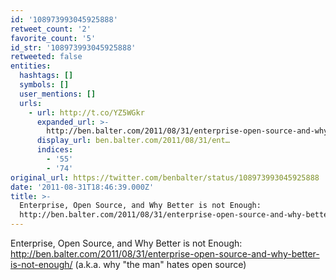 ```yaml
---
id: '108973993045925888'
retweet_count: '2'
favorite_count: '5'
id_str: '108973993045925888'
retweeted: false
entities:
  hashtags: []
  symbols: []
  user_mentions: []
  urls:
    - url: http://t.co/YZ5WGkr
      expanded_url: >-
        http://ben.balter.com/2011/08/31/enterprise-open-source-and-why-better-is-not-enough/
      display_url: ben.balter.com/2011/08/31/ent…
      indices:
        - '55'
        - '74'
original_url: https://twitter.com/benbalter/status/108973993045925888
date: '2011-08-31T18:46:39.000Z'
title: >-
  Enterprise, Open Source, and Why Better is not Enough:
  http://ben.balter.com/2011/08/31/enterprise-open-source-and-why-better-is-not-enough/…
---
```


Enterprise, Open Source, and Why Better is not Enough: http://ben.balter.com/2011/08/31/enterprise-open-source-and-why-better-is-not-enough/ (a.k.a. why "the man" hates open source)